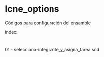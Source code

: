 # lcne_options
Códigos para configuración del ensamble

index:
#
01 - selecciona-integrante_y_asigna_tarea.scd
